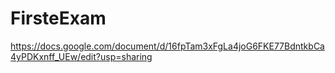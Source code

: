 # FirsteExam
https://docs.google.com/document/d/16fpTam3xFgLa4joG6FKE77BdntkbCa4yPDKxnff_UEw/edit?usp=sharing
